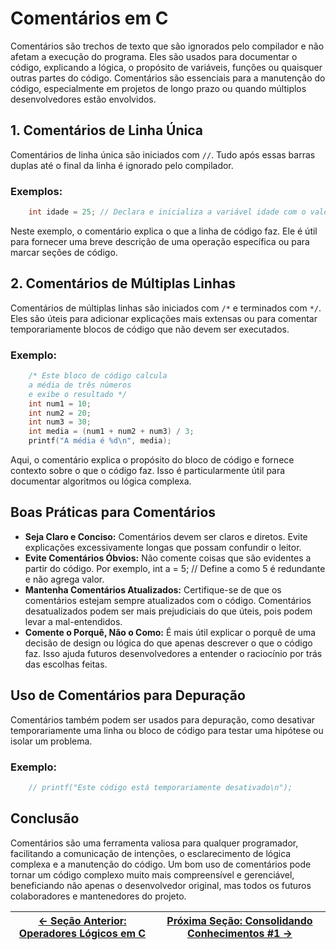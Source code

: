 # Comentários em C

Comentários são trechos de texto que são ignorados pelo compilador e não afetam a execução do programa. Eles são usados para documentar o código, explicando a lógica, o propósito de variáveis, funções ou quaisquer outras partes do código. Comentários são essenciais para a manutenção do código, especialmente em projetos de longo prazo ou quando múltiplos desenvolvedores estão envolvidos.

## 1. Comentários de Linha Única

Comentários de linha única são iniciados com `//`. Tudo após essas barras duplas até o final da linha é ignorado pelo compilador.

### Exemplos:
```c
    int idade = 25; // Declara e inicializa a variável idade com o valor 25
```

Neste exemplo, o comentário explica o que a linha de código faz. Ele é útil para fornecer uma breve descrição de uma operação específica ou para marcar seções de código.

## 2. Comentários de Múltiplas Linhas

Comentários de múltiplas linhas são iniciados com `/*` e terminados com `*/`. Eles são úteis para adicionar explicações mais extensas ou para comentar temporariamente blocos de código que não devem ser executados.

### Exemplo:
```c
    /* Este bloco de código calcula
    a média de três números
    e exibe o resultado */
    int num1 = 10;
    int num2 = 20;
    int num3 = 30;
    int media = (num1 + num2 + num3) / 3;
    printf("A média é %d\n", media);
```

Aqui, o comentário explica o propósito do bloco de código e fornece contexto sobre o que o código faz. Isso é particularmente útil para documentar algoritmos ou lógica complexa.

## Boas Práticas para Comentários

- **Seja Claro e Conciso:** Comentários devem ser claros e diretos. Evite explicações excessivamente longas que possam confundir o leitor.
- **Evite Comentários Óbvios:** Não comente coisas que são evidentes a partir do código. Por exemplo, int a = 5; // Define a como 5 é redundante e não agrega valor.
- **Mantenha Comentários Atualizados:** Certifique-se de que os comentários estejam sempre atualizados com o código. Comentários desatualizados podem ser mais prejudiciais do que úteis, pois podem levar a mal-entendidos.
- **Comente o Porquê, Não o Como:** É mais útil explicar o porquê de uma decisão de design ou lógica do que apenas descrever o que o código faz. Isso ajuda futuros desenvolvedores a entender o raciocínio por trás das escolhas feitas.

## Uso de Comentários para Depuração

Comentários também podem ser usados para depuração, como desativar temporariamente uma linha ou bloco de código para testar uma hipótese ou isolar um problema.

### Exemplo:
```c
    // printf("Este código está temporariamente desativado\n");
```

## Conclusão

Comentários são uma ferramenta valiosa para qualquer programador, facilitando a comunicação de intenções, o esclarecimento de lógica complexa e a manutenção do código. Um bom uso de comentários pode tornar um código complexo muito mais compreensível e gerenciável, beneficiando não apenas o desenvolvedor original, mas todos os futuros colaboradores e mantenedores do projeto.

| [← Seção Anterior: Operadores Lógicos em C](https://github.com/ArturColen/Pre-AEDS1-Workshop/blob/main/materiais/03-processamento-de-dados/03.04-operadores-logicos.md) | [Próxima Seção: Consolidando Conhecimentos #1 →](https://github.com/ArturColen/Pre-AEDS1-Workshop/blob/main/materiais/03-processamento-de-dados/03.06-consolidando-conhecimentos-01.md) |
|---------------------------|------------------------------------------------------|